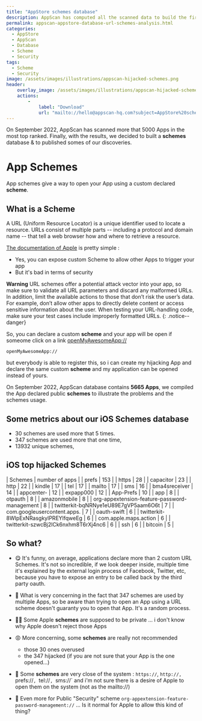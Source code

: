 ```yaml
---
title: "AppStore schemes database"
description: AppScan has computed all the scanned data to build the first URL schemes database 
permalink: appscan-appstore-database-url-schemes-analysis.html
categories:
  - AppStore
  - AppScan
  - Database
  - Scheme
  - Security
tags:
  - Scheme
  - Security
image: /assets/images/illustrations/appscan-hijacked-schemes.png
header:
    overlay_image: /assets/images/illustrations/appscan-hijacked-schemes.png
    actions:
        -
            label: "Download"
            url: "mailto://hello@appscan-hq.com?subject=AppStore%20schemes%20database"
---
```


On September 2022, AppScan has scanned more that 5000 Apps in the most top ranked.
Finally, with the results, we decided to built a **schemes** database & to published somes of our discoveries.

# App Schemes

App schemes give a way to open your App using a custom declared **scheme**.

## What is a Scheme 

A URL (Uniform Resource Locator) is a unique identifier used to locate a resource.
URLs consist of multiple parts -- including a protocol and domain name -- that tell a web browser how and where to retrieve a resource.

[The documentation of Apple](https://developer.apple.com/documentation/xcode/defining-a-custom-url-scheme-for-your-app) is pretty simple :
- Yes, you can expose custom Scheme to allow other Apps to trigger your app
- But it's bad in terms of security

**Warning**
URL schemes offer a potential attack vector into your app, so make sure to validate all URL parameters and discard any malformed URLs.
In addition, limit the available actions to those that don’t risk the user’s data.
For example, don’t allow other apps to directly delete content or access sensitive information about the user.
When testing your URL-handling code, make sure your test cases include improperly formatted URLs.
{: .notice--danger}
  
So, you can declare a custom **scheme** and your app will be open if someome click on a link [openMyAwesomeApp://](openMyAwesomeApp://)
```
openMyAwesomeApp://
```

but everybody is able to register this, so i can create my hijacking App and declare the same custom **scheme** and my application can be opened instead of yours.



On September 2022, AppScan database contains **5665 Apps**, we compiled the App declared public **schemes** to illustrate the problems and the schemes usage.

## Some metrics about our iOS Schemes database

- 30 schemes are used more that 5 times.
- 347 schemes are used more that one time,
- 13932 unique schemes,

## iOS top hijacked Schemes

| Schemes | number of apps | 
| prefs | 153 | 
| https | 28 | 
| capacitor | 23 | 
| http | 22 | 
| kindle | 17 | 
| tel | 17 | 
| mailto | 17 | 
| sms | 16 | 
| bma4sreceiver | 14 | 
| appcenter- | 12 | 
| expapp000 | 12 | 
| App-Prefs | 10 | 
| app | 8 | 
| otpauth | 8 | 
| amazonmobile | 8 | 
| org-appextension-feature-password-management | 8 | 
| twitterkit-bqNRNye1eU89E7gVP5aam6O6t | 7 | 
| com.googleusercontent.apps. | 7 | 
| oauth-swift | 6 | 
| twitterkit-8WIpExNRasgkylPREYlfqweEg | 6 | 
| com.apple.maps.action | 6 | 
| twitterkit-szwcBj2lCk6nxhm8T6rXj4nc6 | 6 | 
| ssh | 6 | 
| bitcoin | 5 | 

## So what?

- 😋 It's funny, on average, applications declare more than 2 custom URL Schemes. It's not so incredible, if we look deeper inside, multiple time it's explained by the external login process of Facebook, Twitter, etc, because you have to expose an entry to be called back by the third party oauth.

- 😤 What is very concerning in the fact that 347 schemes are used by multiple Apps, so be aware than trying to open an App using a URL scheme doesn't guaranty you to open that App. It's a random process.

- 😵‍💫 Some Apple **schemes** are supposed to be private ... i don't know why Apple doesn't reject those Apps

- 😡 More concerning, some **schemes** are really not recommended
    - those 30 ones overused
    - the 347 hijacked (if you are not sure that your App is the one opened...)

- 🤬 Some **schemes** are very close of the system : `https://`, `http://, `prefs://`, `tel://`, `sms://` and i'm not sure there is a desire of Apple to open them on the system (not as the mailto://) 

- 🍏 Even more for Public "Security" scheme `org-appextension-feature-password-management://` ... Is it normal for Apple to allow this kind of thing?